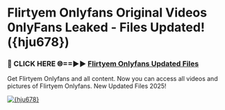 # Flirtyem Onlyfans Original Videos 0nlyFans Leaked - Files Updated! ({hju678})

<h3>🔴 CLICK HERE 🌐==►► <a href="https://tinyurl.com/ms9xzufz" rel="nofollow">Flirtyem Onlyfans Updated Files</a></h3>

Get Flirtyem Onlyfans and all content. Now you can access all videos and pictures of Flirtyem Onlyfans. New Updated Files 2025!

[![{hju678}](https://i.imgur.com/PQ7UWWw.gif)](https://tinyurl.com/ms9xzufz)